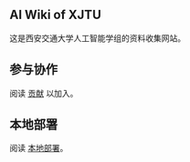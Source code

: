 ## AI Wiki of XJTU

这是西安交通大学人工智能学组的资料收集网站。

## 参与协作

阅读 [贡献](https://xjtu-ai.github.io/contribute/) 以加入。

## 本地部署

阅读 [本地部署](https://xjtu-ai.github.io/compile/)。